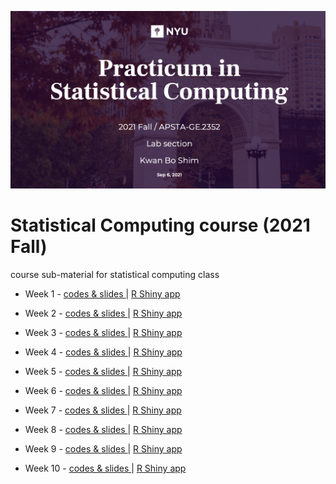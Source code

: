 ![main](main1.png)

# Statistical Computing course (2021 Fall)
course sub-material for statistical computing class

  - Week 1 - [ codes & slides ](https://github.com/JosephKBS/21fall_statcomp/tree/main/w1) | [ R Shiny app ](https://apsta.shinyapps.io/StatCompWeek1/)

  - Week 2 - [ codes & slides ](https://github.com/JosephKBS/21fall_statcomp/tree/main/w2) | [ R Shiny app ](https://apsta.shinyapps.io/StatCompWeek2/)

  - Week 3 - [ codes & slides ](https://github.com/JosephKBS/21fall_statcomp/tree/main/w3) | [ R Shiny app ](https://apsta.shinyapps.io/StatCompWeek3/)

  - Week 4 - [ codes & slides ](https://github.com/JosephKBS/21fall_statcomp/tree/main/w4) | [ R Shiny app ](https://apsta.shinyapps.io/StatCompWeek4/)

  - Week 5 - [ codes & slides ](https://github.com/JosephKBS/21fall_statcomp/tree/main/w5) | [ R Shiny app ](https://apsta.shinyapps.io/StatCompWeek5/)

  - Week 6 - [ codes & slides ](https://github.com/JosephKBS/21fall_statcomp/tree/main/w6) | [ R Shiny app ](https://apsta.shinyapps.io/StatCompWeek6/)

  - Week 7 - [ codes & slides ](https://github.com/JosephKBS/21fall_statcomp/tree/main/w7) | [ R Shiny app ](https://apsta.shinyapps.io/StatCompWeek7/)

  - Week 8 - [ codes & slides ](https://github.com/JosephKBS/21fall_statcomp/tree/main/w8) | [ R Shiny app ](https://apsta.shinyapps.io/StatCompWeek8/)

  - Week 9 - [ codes & slides ](https://github.com/JosephKBS/21fall_statcomp/tree/main/w9) | [ R Shiny app ](https://apsta.shinyapps.io/StatCompWeek9/)

  - Week 10 - [ codes & slides ](https://github.com/JosephKBS/21fall_statcomp/tree/main/w10) | [  R Shiny app ](https://apsta.shinyapps.io/StatCompWeek10/)
